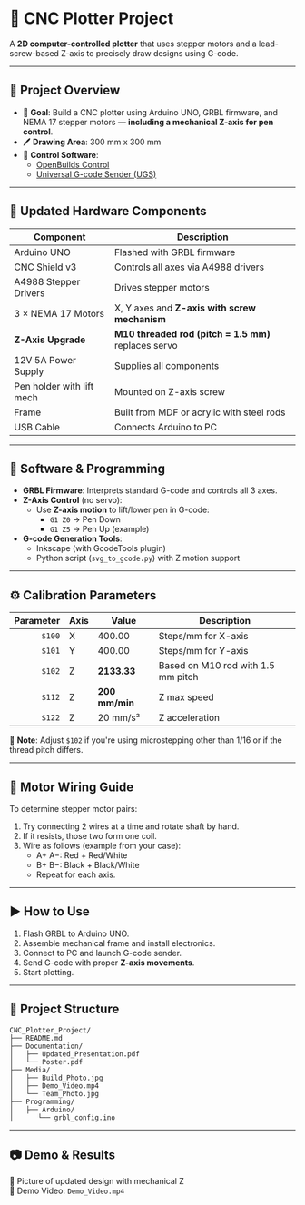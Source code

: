 
# 🤖 CNC Plotter Project

A **2D computer-controlled plotter** that uses stepper motors and a lead-screw-based Z-axis to precisely draw designs using G-code.

---

## 📌 Project Overview

- 🎯 **Goal**: Build a CNC plotter using Arduino UNO, GRBL firmware, and NEMA 17 stepper motors — **including a mechanical Z-axis for pen control**.
- 🖊️ **Drawing Area**: 300 mm x 300 mm
- 🧩 **Control Software**:  
  - [OpenBuilds Control](https://software.openbuilds.com/)  
  - [Universal G-code Sender (UGS)](https://winder.github.io/ugs_website/)

---

## 🔧 Updated Hardware Components

| Component                  | Description                                           |
|---------------------------|-------------------------------------------------------|
| Arduino UNO               | Flashed with GRBL firmware                            |
| CNC Shield v3             | Controls all axes via A4988 drivers                   |
| A4988 Stepper Drivers     | Drives stepper motors                                 |
| 3 × NEMA 17 Motors        | X, Y axes and **Z-axis with screw mechanism**         |
| **Z-Axis Upgrade**        | **M10 threaded rod (pitch = 1.5 mm)** replaces servo  |
| 12V 5A Power Supply       | Supplies all components                               |
| Pen holder with lift mech | Mounted on Z-axis screw                               |
| Frame                     | Built from MDF or acrylic with steel rods             |
| USB Cable                 | Connects Arduino to PC                                |

---

## 🧠 Software & Programming

- **GRBL Firmware**: Interprets standard G-code and controls all 3 axes.
- **Z-Axis Control** (no servo):
  - Use **Z-axis motion** to lift/lower pen in G-code:
    - `G1 Z0` → Pen Down
    - `G1 Z5` → Pen Up (example)
- **G-code Generation Tools**:
  - Inkscape (with GcodeTools plugin)
  - Python script (`svg_to_gcode.py`) with Z motion support

---

## ⚙️ Calibration Parameters

| Parameter | Axis | Value         | Description                               |
|----------:|------|---------------|-------------------------------------------|
| `$100`    | X    | 400.00         | Steps/mm for X-axis                       |
| `$101`    | Y    | 400.00         | Steps/mm for Y-axis                       |
| `$102`    | Z    | **2133.33**   | Based on M10 rod with 1.5 mm pitch        |
| `$112`    | Z    | **200 mm/min**| Z max speed                               |
| `$122`    | Z    | 20 mm/s²      | Z acceleration                            |

📌 **Note**: Adjust `$102` if you're using microstepping other than 1/16 or if the thread pitch differs.

---

## 🧪 Motor Wiring Guide

To determine stepper motor pairs:

1. Try connecting 2 wires at a time and rotate shaft by hand.
2. If it resists, those two form one coil.
3. Wire as follows (example from your case):
   - A+ A−: Red + Red/White
   - B+ B−: Black + Black/White
   - Repeat for each axis.

---

## ▶️ How to Use

1. Flash GRBL to Arduino UNO.
2. Assemble mechanical frame and install electronics.
3. Connect to PC and launch G-code sender.
4. Send G-code with proper **Z-axis movements**.
5. Start plotting.

---

## 📁 Project Structure

```
CNC_Plotter_Project/
├── README.md
├── Documentation/
│   ├── Updated_Presentation.pdf
│   └── Poster.pdf
├── Media/
│   ├── Build_Photo.jpg
│   ├── Demo_Video.mp4
│   └── Team_Photo.jpg
├── Programming/
│   ├── Arduino/
│      └── grbl_config.ino

```

---

## 📷 Demo & Results

📸 Picture of updated design with mechanical Z  
🎥 Demo Video: `Demo_Video.mp4`
